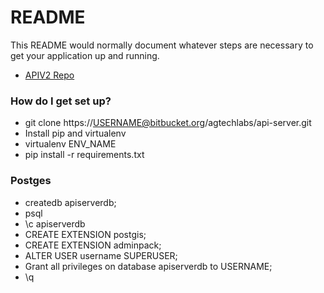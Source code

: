 # README #

This README would normally document whatever steps are necessary to get your application up and running.

* [APIV2 Repo](https://bitbucket.org/agtechlabs/api-server/)

### How do I get set up? ###

* git clone https://USERNAME@bitbucket.org/agtechlabs/api-server.git
* Install pip and virtualenv
* virtualenv ENV_NAME
* pip install -r requirements.txt

### Postges ###
* createdb apiserverdb;
* psql
* \c apiserverdb
* CREATE EXTENSION postgis;
* CREATE EXTENSION adminpack;
* ALTER USER username SUPERUSER;
* Grant all privileges on database apiserverdb to USERNAME;
* \q